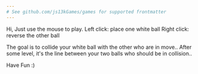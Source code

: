 ```yaml
---
# See github.com/js13kGames/games for supported frontmatter
---
```

Hi,
Just use the mouse to play.
Left click: place one white ball
Right click: reverse the other ball

The goal is to collide your white ball with the other who are in move..
After some level, it's the line between your two balls who should be in collision..

Have Fun :)